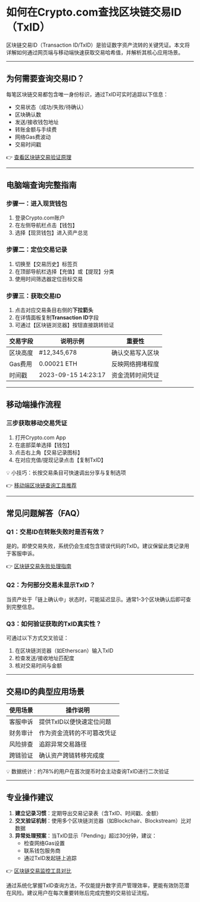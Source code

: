 # 如何在Crypto.com查找区块链交易ID（TxID）

区块链交易ID（Transaction ID/TxID）是验证数字资产流转的关键凭证。本文将详解如何通过网页端与移动端快速获取交易哈希值，并解析其核心应用场景。

---

## 为何需要查询交易ID？

每笔区块链交易都包含唯一身份标识，通过TxID可实时追踪以下信息：
- 交易状态（成功/失败/待确认）
- 区块确认数
- 发送/接收钱包地址
- 转账金额与手续费
- 网络Gas费波动
- 交易时间戳

👉 [查看区块链交易验证原理](https://bit.ly/okx_welcome)

---

## 电脑端查询完整指南

### 步骤一：进入现货钱包
1. 登录Crypto.com账户
2. 在左侧导航栏点击【钱包】
3. 选择【现货钱包】进入资产总览

### 步骤二：定位交易记录
1. 切换至【交易历史】标签页
2. 在顶部导航栏选择【充值】或【提现】分类
3. 使用时间筛选器定位目标交易

### 步骤三：获取交易ID
1. 点击对应交易条目右侧的**下拉箭头**
2. 在详情面板复制**Transaction ID**字段
3. 可通过【区块链浏览器】按钮直接跳转验证

| 交易字段 | 说明示例 | 重要性 |
|---------|---------|-------|
| 区块高度 | #12,345,678 | 确认交易写入区块 |
| Gas费用 | 0.00021 ETH | 反映网络拥堵程度 |
| 时间戳 | 2023-09-15 14:23:17 | 资金流转时间凭证 |

---

## 移动端操作流程

### 三步获取移动交易凭证
1. 打开Crypto.com App
2. 在底部菜单选择【钱包】
3. 点击右上角【交易记录图标】
4. 在对应充值/提现记录点击【复制TxID】

💡 小技巧：长按交易条目可快速调出分享与复制选项

👉 [移动端区块链查询工具推荐](https://bit.ly/okx_welcome)

---

## 常见问题解答（FAQ）

### Q1：交易ID在转账失败时是否有效？
是的。即使交易失败，系统仍会生成包含错误代码的TxID。建议保留此类记录用于客服申诉。

👉 [区块链交易失败处理指南](https://bit.ly/okx_welcome)

### Q2：为何部分交易未显示TxID？
当资产处于「链上确认中」状态时，可能延迟显示。通常1-3个区块确认后即可查到完整信息。

### Q3：如何验证获取的TxID真实性？
可通过以下方式交叉验证：
1. 在区块链浏览器（如Etherscan）输入TxID
2. 检查发送/接收地址匹配度
3. 核对交易时间与金额

---

## 交易ID的典型应用场景

| 使用场景 | 操作说明 |
|---------|---------|
| 客服申诉 | 提供TxID以便快速定位问题 |
| 财务审计 | 作为资金流转的不可篡改凭证 |
| 风险排查 | 追踪异常交易路径 |
| 跨链验证 | 确认资产跨链转移完成度 |

💡 数据统计：约78%的用户在首次提币时会主动查询TxID进行二次验证

---

## 专业操作建议

1. **建立记录习惯**：定期导出交易记录表（含TxID、时间戳、金额）
2. **交叉验证机制**：使用多个区块链浏览器（如Blockchair、Blockstream）比对数据
3. **异常处理预案**：当TxID显示「Pending」超过30分钟，建议：
   - 检查网络Gas设置
   - 联系钱包服务商
   - 通过TxID发起链上追踪

👉 [区块链交易监控工具对比](https://bit.ly/okx_welcome)

通过系统化掌握TxID查询方法，不仅能提升数字资产管理效率，更能有效防范潜在风险。建议用户在每次重要转账后完成完整的交易验证流程。